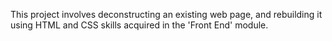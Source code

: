 This project involves deconstructing an existing web page, and rebuilding it using HTML and CSS skills acquired in the 'Front End' module.
